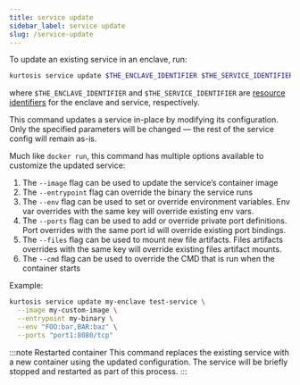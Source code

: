 ```yaml
---
title: service update
sidebar_label: service update
slug: /service-update
---
```


To update an existing service in an enclave, run:

```bash
kurtosis service update $THE_ENCLAVE_IDENTIFIER $THE_SERVICE_IDENTIFIER [flags]
```

where `$THE_ENCLAVE_IDENTIFIER` and `$THE_SERVICE_IDENTIFIER` are [resource identifiers](../advanced-concepts/resource-identifier.md) for the enclave and service, respectively.

This command updates a service in-place by modifying its configuration. Only the specified parameters will be changed — the rest of the service config will remain as-is.

Much like `docker run`, this command has multiple options available to customize the updated service:

1. The `--image` flag can be used to update the service’s container image
1. The `--entrypoint` flag can override the binary the service runs
1. The `--env` flag can be used to set or override environment variables. Env var overrides with the same key will override existing env vars.
1. The `--ports` flag can be used to add or override private port definitions. Port overrides with the same port id will override existing port bindings.
1. The `--files` flag can be used to mount new file artifacts. Files artifacts overrides with the same key will override existing files artifact mounts.
1. The `--cmd` flag can be used to override the CMD that is run when the container starts

Example:

```bash
kurtosis service update my-enclave test-service \
  --image my-custom-image \
  --entrypoint my-binary \
  --env "FOO:bar,BAR:baz" \
  --ports "port1:8080/tcp"
```

:::note Restarted container
This command replaces the existing service with a new container using the updated configuration. The service will be briefly stopped and restarted as part of this process.
:::

